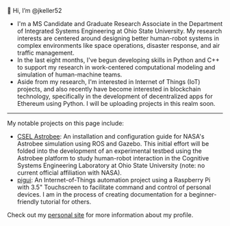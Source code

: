 👋 Hi, I’m @jkeller52
- I'm a MS Candidate and Graduate Research Associate in the Department of Integrated Systems Engineering at Ohio State University. My research interests are centered around designing better human-robot systems in complex environments like space operations, disaster response, and air traffic management. 
- In the last eight months, I've begun developing skills in Python and C++ to support my research in work-centered computational modeling and simulation of human-machine teams.
- Aside from my research, I'm interested in Internet of Things (IoT) projects, and also recently have become interested in blockchain technology, specifically in the development of decentralized apps for Ethereum using Python. I will be uploading projects in this realm soon.

-------
My notable projects on this page include:
- [CSEL Astrobee](https://github.com/jkeller52/astrobee): An installation and configuration guide for NASA's Astrobee simulation using ROS and Gazebo. This initial effort will be folded into the development of an experimental testbed using the Astrobee platform to study human-robot interaction in the Cognitive Systems Engineering Laboratory at Ohio State University (note: no current official affiliation with NASA).
- [pigui](https://github.com/jkeller52/pigui): An Internet-of-Things automation project using a Raspberry Pi with 3.5" Touchscreen to facilitate command and control of personal devices. I am in the process of creating documentation for a beginner-friendly tutorial for others. 


Check out my [personal site](jkeller52.github.io) for more information about my profile.


